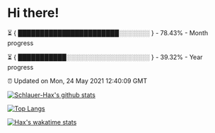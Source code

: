 # Hi there!

⏳ { ███████████████████████░░░░░░░ } - 78.43% - Month progress

⏳ { ███████████░░░░░░░░░░░░░░░░░░░ } - 39.32% - Year progress

⏰ Updated on Mon, 24 May 2021 12:40:09 GMT


[![Schlauer-Hax's github stats](https://github-readme-stats.vercel.app/api?username=Schlauer-Hax&show_icons=true&theme=dark&count_private=true)](https://github.com/Schlauer-Hax)


[![Top Langs](https://github-readme-stats.vercel.app/api/top-langs/?username=Schlauer-Hax&layout=compact&theme=dark)](https://github.com/Schlauer-Hax?tab=repositories)


[![Hax's wakatime stats](https://github-readme-stats.vercel.app/api/wakatime?username=Hax&theme=dark)](https://wakatime.com/@Hax)

